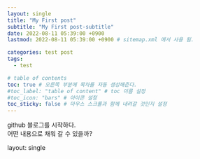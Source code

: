 ```yaml
---
layout: single
title: "My First post"
subtitle: "My First post-subtitle"
date: 2022-08-11 05:39:00 +0900
lastmod: 2022-08-11 05:39:00 +0900 # sitemap.xml 에서 사용 됨. 

categories: test post
tags:
  - test

# table of contents
toc: true # 오른쪽 부분에 목차를 자동 생성해준다.
#toc_label: "table of content" # toc 이름 설정
#toc_icon: "bars" # 아이콘 설정
toc_sticky: false # 마우스 스크롤과 함께 내려갈 것인지 설정
---
```


github 블로그를 시작하다.  
어떤 내용으로 채워 갈 수 있을까?

layout: single
